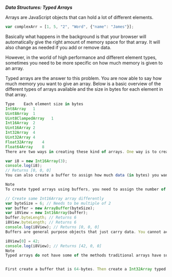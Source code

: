 ***Data Structures: Typed Arrays***

Arrays are JavaScript objects that can hold a lot of different elements.

```javascript
var complexArr = [1, 5, "2", "Word", {"name": "James"}];
```

Basically what happens in the background is that your browser will automatically give the right amount of memory space for that array. It will also change as needed if you add or remove data.

However, in the world of high performance and different element types, sometimes you need to be more specific on how much memory is given to an array.

Typed arrays are the answer to this problem. You are now able to say how much memory you want to give an array. Below is a basic overview of the different types of arrays available and the size in bytes for each element in that array.

```javascript
Type	Each element size in bytes
Int8Array	1
Uint8Array	1
Uint8ClampedArray	1
Int16Array	2
Uint16Array	2
Int32Array	4
Uint32Array	4
Float32Array	4
Float64Array	8
There are two ways in creating these kind of arrays. One way is to create it directly. Below is how to create a 3 length Int16Array.

var i8 = new Int16Array(3);
console.log(i8);
// Returns [0, 0, 0]
You can also create a buffer to assign how much data (in bytes) you want the array to take up.

Note
To create typed arrays using buffers, you need to assign the number of bytes to be a multiple of the bytes listed above.

// Create same Int16Array array differently
var byteSize = 6; // Needs to be multiple of 2
var buffer = new ArrayBuffer(byteSize);
var i8View = new Int16Array(buffer);
buffer.byteLength; // Returns 6
i8View.byteLength; // Returns 6
console.log(i8View); // Returns [0, 0, 0]
Buffers are general purpose objects that just carry data. You cannot access them normally. To access them, you need to first create a view.

i8View[0] = 42;
console.log(i8View); // Returns [42, 0, 0]
Note
Typed arrays do not have some of the methods traditional arrays have such as .pop() or .push(). Typed arrays also fail Array.isArray() that checks if something is an array. Although simpler, this can be an advantage for less-sophisticated JavaScript engines to implement them.


First create a buffer that is 64-bytes. Then create a Int32Array typed array with a view of it called i32View.
```
